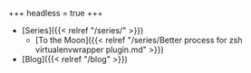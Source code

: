 +++
headless = true
+++

- [Series]({{< relref "/series/" >}})
  - [To the Moon]({{< relref "/series/Better process for zsh virtualenvwrapper plugin.md" >}})
- [Blog]({{< relref "/blog" >}})